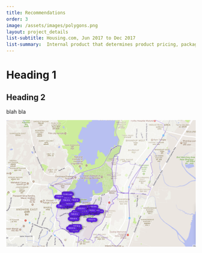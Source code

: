 ```yaml
---
title: Recommendations  
order: 3
image: /assets/images/polygons.png
layout: project_details
list-subtitle: Housing.com, Jun 2017 to Dec 2017
list-summary:  Internal product that determines product pricing, packaging, payment rules, post transaction scenarios such as refunds, and revenue recognition.
---
```


# Heading 1

## Heading 2
blah bla


![nearby-locality-search](/assets/images/polygons.png)
